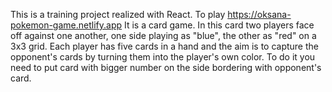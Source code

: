 This is a training project realized with React. 
To play https://oksana-pokemon-game.netlify.app
It is a card game.
In this card two players face off against one another, one side playing as "blue", the other as "red" on a 3x3 grid.
Each player has five cards in a hand and the aim is to capture the opponent's cards by turning them into the player's own color. To do it you need to put card with bigger number on the side bordering with opponent's card. 
